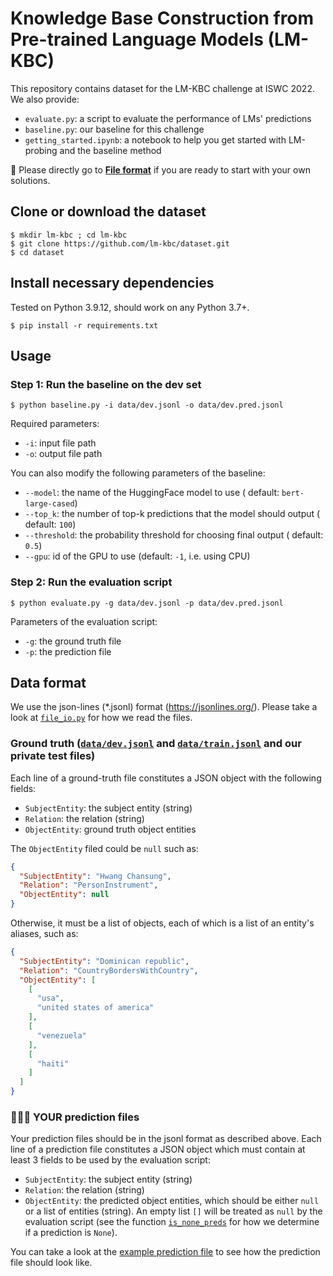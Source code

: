 # Knowledge Base Construction from Pre-trained Language Models (LM-KBC)

This repository contains dataset for the LM-KBC challenge at ISWC 2022.
We also provide:

- ``evaluate.py``: a script to evaluate the performance of LMs' predictions
- ``baseline.py``: our baseline for this challenge
- ``getting_started.ipynb``: a notebook to help you get started with LM-probing
  and the baseline method

🌟 Please directly go to [**File format**](#data-format) if you are ready to
start with your own solutions.

## Clone or download the dataset

```
$ mkdir lm-kbc ; cd lm-kbc
$ git clone https://github.com/lm-kbc/dataset.git
$ cd dataset
```

## Install necessary dependencies

Tested on Python 3.9.12, should work on any Python 3.7+.

```
$ pip install -r requirements.txt
```

## Usage

### Step 1: Run the baseline on the dev set

```
$ python baseline.py -i data/dev.jsonl -o data/dev.pred.jsonl
```

Required parameters:

- ``-i``: input file path
- ``-o``: output file path

You can also modify the following parameters of the baseline:

- ``--model``: the name of the HuggingFace model to use (
  default: ``bert-large-cased``)
- ``--top_k``: the number of top-k predictions that the model should output (
  default: ``100``)
- ``--threshold``: the probability threshold for choosing final output (
  default: ``0.5``)
- ``--gpu``: id of the GPU to use (default: ``-1``, i.e. using CPU)

### Step 2: Run the evaluation script

``` 
$ python evaluate.py -g data/dev.jsonl -p data/dev.pred.jsonl
```

Parameters of the evaluation script:

- ``-g``: the ground truth file
- ``-p``: the prediction file

## Data format

We use the json-lines (*.jsonl) format (https://jsonlines.org/).
Please take a look at [``file_io.py``](file_io.py) for how we read the files.

### Ground truth ([``data/dev.jsonl``](data/dev.jsonl) and [``data/train.jsonl``](data/train.jsonl) and our private test files)

Each line of a ground-truth file constitutes a JSON object with the following
fields:

- ``SubjectEntity``: the subject entity (string)
- ``Relation``: the relation (string)
- ``ObjectEntity``: ground truth object entities

The ``ObjectEntity`` filed could be ``null`` such as:

```json
{
  "SubjectEntity": "Hwang Chansung",
  "Relation": "PersonInstrument",
  "ObjectEntity": null
}
```

Otherwise, it must be a list of objects, each of which is a list of an
entity's aliases, such as:

```json
{
  "SubjectEntity": "Dominican republic",
  "Relation": "CountryBordersWithCountry",
  "ObjectEntity": [
    [
      "usa",
      "united states of america"
    ],
    [
      "venezuela"
    ],
    [
      "haiti"
    ]
  ]
}
```

### 🌟🌟🌟 YOUR prediction files

Your prediction files should be in the jsonl format as described
above.
Each line of a prediction file constitutes a JSON object which must contain
at least 3 fields to be used by the evaluation script:

- ``SubjectEntity``: the subject entity (string)
- ``Relation``: the relation (string)
- ``ObjectEntity``: the predicted object entities, which should be
  either ``null`` or a list of entities (string). An empty list ``[]`` will be
  treated as ``null`` by the evaluation script (see the
  function [``is_none_preds``](evaluate.py#L31) for how we determine if a
  prediction
  is ``None``).

You can take a look at the [example prediction file](data/dev.pred.jsonl) to
see how the prediction file should look like.